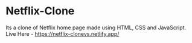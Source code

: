 # Netflix-Clone
Its a clone of Netflix home page made using HTML, CSS and JavaScript.
Live Here - https://netflix-clonevs.netlify.app/

